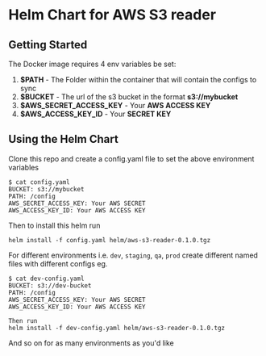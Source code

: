# Helm Chart for AWS S3 reader

## Getting Started

The Docker image requires 4 env variables be set:
1. **$PATH** - The Folder within the container that will contain the configs to sync
2. **$BUCKET** - The url of the s3 bucket in the format **s3://mybucket**
3. **$AWS_SECRET_ACCESS_KEY** - Your **AWS ACCESS KEY**
4. **$AWS_ACCESS_KEY_ID** - Your **SECRET KEY**

## Using the Helm Chart

Clone this repo and create a config.yaml file to set the above environment variables

```
$ cat config.yaml
BUCKET: s3://mybucket
PATH: /config
AWS_SECRET_ACCESS_KEY: Your AWS SECRET
AWS_ACCESS_KEY_ID: Your AWS ACCESS KEY
```
Then to install this helm run
```
helm install -f config.yaml helm/aws-s3-reader-0.1.0.tgz
```
For different environments i.e. `dev`, `staging`, `qa`, `prod` create different named files with different configs eg.
```
$ cat dev-config.yaml
BUCKET: s3://dev-bucket
PATH: /config
AWS_SECRET_ACCESS_KEY: Your AWS SECRET
AWS_ACCESS_KEY_ID: Your AWS ACCESS KEY
```

```
Then run
helm install -f dev-config.yaml helm/aws-s3-reader-0.1.0.tgz
```
And so on for as many environments as you'd like